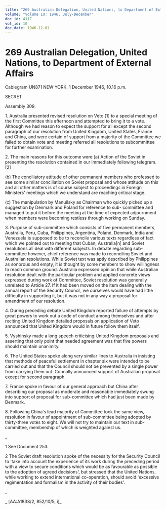 ```yaml
---
title: "269 Australian Delegation, United Nations, to Department of External Affairs"
volume: "Volume 10: 1946, July-December"
doc_id: 4117
vol_id: 10
doc_date: 1946-12-01
---
```


# 269 Australian Delegation, United Nations, to Department of External Affairs

Cablegram UN871 NEW YORK, 1 December 1946, 10.16 p.m.

SECRET

Assembly 309.

1\. Australia presented revised resolution on Veto [1] to a special meeting of the first Committee this afternoon and attempted to bring it to a vote. Although we had reason to expect the support for all except the second paragraph of our resolution from United Kingdom, United States, France and China, and were certain of support from a majority of the Committee we failed to obtain vote and meeting referred all resolutions to subcommittee for further examination.

2\. The main reasons for this outcome were (a) Action of the Soviet in presenting the resolution contained in our immediately following telegram. [2]

(b) The conciliatory attitude of other permanent members who professed to see some similar conciliation on Soviet proposal and whose attitude on this and all other matters is of course subject to proceedings in Foreign Ministers' meetings which we understand are reaching critical stage.

(c) The manipulation by Manuilsky as Chairman who quickly picked up a suggestion by Denmark and Poland for reference to sub- committee and managed to put it before the meeting at the time of expected adjournment when members were becoming restless through working on Sunday.

3\. Purpose of sub-committee which consists of five permanent members, Australia, Peru, Cuba, Philippines, Argentina, Poland, Denmark, India and Venezuela is supposed to be to reconcile various texts regardless of fact which we pointed out to meeting that Cuban, Australia[n] and Soviet resolutions all deal with different subjects. In debate regarding sub-committee however, chief reference was made to reconciling Soviet and Australian resolutions. While Soviet text was aptly described by Philippines as sonorous and empty, it is thought by some members to show willingness to reach common ground. Australia expressed opinion that while Australian resolution dealt with the particular problem and applied concrete views expressed during work of Committee, Soviet resolution was generally unrelated to Article 27. If it had been moved on the item dealing with the annual report of the Security Council, we ourselves would have had little difficulty in supporting it, but it was not in any way a proposal for amendment of our resolution.

4\. During preceding debate United Kingdom reported failure of attempts by great powers to work out a code of conduct among themselves and after reciting United Kingdom detailed proposals on application of Veto announced that United Kingdom would in future follow them itself.

5\. Vyshinsky made a long speech criticising United Kingdom proposals and asserting that only point that needed agreement was that five powers should maintain unanimity.

6\. The United States spoke along very similar lines to Australia in insisting that methods of peaceful settlement in chapter six were intended to be carried out and that the Council should not be prevented by a single power from carrying them out. Connally announced support of Australian proposal except for second paragraph.

7\. France spoke in favour of our general approach but China after describing our proposal as moderate and reasonable immediately swung into support of proposal for sub-committee which had just been made by Denmark.

8\. Following China's lead majority of Committee took the same view, resolution in favour of appointment of sub-committee being adopted by thirty-three votes to eight. We will not try to maintain our text in sub-committee, membership of which is weighted against us.

_

1 See Document 253.

2 The Soviet draft resolution spoke of the necessity for the Security Council to 'take into account the experience of its work during the preceding period with a view to secure conditions which would be as favourable as possible to the adoption of agreed decisions', but stressed that the United Nations, while working to extend international co-operation, should avoid 'excessive regimentation and formalism in the activity of their bodies'.

_

_ [AA:A1838/2, 852/10/5, i]_
